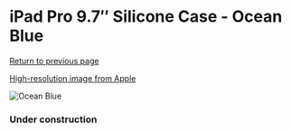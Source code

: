 # iPad Pro 9.7″ Silicone Case - Ocean Blue

[Return to previous page](/ipad_pro97)

[High-resolution image from Apple](https://store.storeimages.cdn-apple.com/8756/as-images.apple.com/is/MN2F2?wid=4500&hei=4500&fmt=png)

<div style="width: 384px"><img src="/everypreview/MN2F2.png" alt="Ocean Blue"></div>

### Under construction
